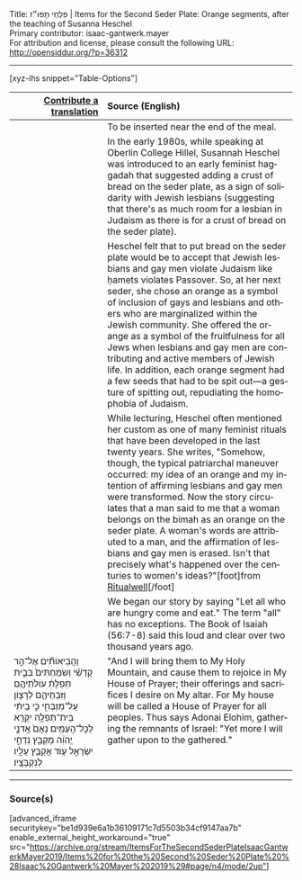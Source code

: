 <html>
<head></head>
<body>
Title: פִּלְחֵי תָפּוּ״ז | Items for the Second Seder Plate: Orange segments, after the teaching of Susanna Heschel<br />
Primary contributor: isaac-gantwerk.mayer<br />
For attribution and license, please consult the following URL: <a href="http://opensiddur.org/?p=36312">http://opensiddur.org/?p=36312</a>
<p />
<hr />

 
[xyz-ihs snippet="Table-Options"]<table style="margin-left: auto; margin-right: auto;" class="draggable">
<thead><tr><th id="x" style="text-align: right;"><a href="/contribute/upload">Contribute a translation</a></th><th style="text-align: left;">Source (English)</th></tr></thead>
<tbody>
<tr><td style="vertical-align:top;" width="33%">
<div class="liturgy" lang="he">

</span></div></td>
 
<td style="vertical-align:top;">
<div class="english" lang="en">
<span class="instruction">To be inserted near the end of the meal.</span>
</div></td></tr>


<tr><td style="vertical-align:top;">
<div class="liturgy" lang="he">

</span></div></td>
 
<td style="vertical-align:top;">
<div class="english" lang="en">
In the early 1980s, while speaking at Oberlin College Hillel, Susannah Heschel was introduced to an early feminist haggadah that suggested adding a crust of bread on the seder plate, as a sign of solidarity with Jewish lesbians (suggesting that there's as much room for a lesbian in Judaism as there is for a crust of bread on the seder plate). 
</div></td></tr>


<tr><td style="vertical-align:top;">
<div class="liturgy" lang="he">

</span></div></td>
 
<td style="vertical-align:top;">
<div class="english" lang="en">
Heschel felt that to put bread on the seder plate would be to accept that Jewish lesbians and gay men violate Judaism like ḥamets violates Passover. So, at her next seder, she chose an orange as a symbol of inclusion of gays and lesbians and others who are marginalized within the Jewish community. She offered the orange as a symbol of the fruitfulness for all Jews when lesbians and gay men are contributing and active members of Jewish life. In addition, each orange segment had a few seeds that had to be spit out—a gesture of spitting out, repudiating the homophobia of Judaism. 
</div></td></tr>


<tr><td style="vertical-align:top;">
<div class="liturgy" lang="he">

</span></div></td>
 
<td style="vertical-align:top;">
<div class="english" lang="en">
While lecturing, Heschel often mentioned her custom as one of many feminist rituals that have been developed in the last twenty years. She writes, "Somehow, though, the typical patriarchal maneuver occurred: my idea of an orange and my intention of affirming lesbians and gay men were transformed. Now the story circulates that a man said to me that a woman belongs on the bimah as an orange on the seder plate. A woman's words are attributed to a man, and the affirmation of lesbians and gay men is erased. Isn't that precisely what's happened over the centuries to women's ideas?"[foot]from <a href="https://www.ritualwell.org/ritual/orange-seder-plate">Ritualwell</a>[/foot]
</div></td></tr>


<tr><td style="vertical-align:top;">
<div class="liturgy" lang="he">

</span></div></td>
 
<td style="vertical-align:top;">
<div class="english" lang="en">
We began our story by saying "Let all who are hungry come and eat." The term "all" has no exceptions. The Book of Isaiah (56:7-8) said this loud and clear over two thousand years ago. 
</div></td></tr>


<tr><td style="vertical-align:top;">
<div class="liturgy" lang="he">
וַהֲבִיאוֹתִ֞ים אֶל־הַ֣ר קׇדְשִׁ֗י וְשִׂמַּחְתִּים֙ בְּבֵ֣ית תְּפִלָּתִ֔ עוֹלֹתֵיהֶ֧ם וְזִבְחֵיהֶ֛ם לְרָצ֖וֹן עַֽל־מִזְבְּחִ֑י כִּ֣י בֵיתִ֔י בֵּית־תְּפִלָּ֥ה יִקָּרֵ֖א לְכׇל־הָעַמִּֽים׃ נְאֻם֙ אֲדֹנָ֣י יֱהֹוִ֔ה מְקַבֵּ֖ץ נִדְחֵ֣י יִשְׂרָאֵ֑ל ע֛וֹד אֲקַבֵּ֥ץ עָלָ֖יו לְנִקְבָּצָֽיו׃
</span></div></td>
 
<td style="vertical-align:top;">
<div class="english" lang="en">
"And I will bring them to My Holy Mountain, and cause them to rejoice in My House of Prayer; their offerings and sacrifices I desire on My altar. For My house will be called a House of Prayer for all peoples. Thus says Adonai Elohim, gathering the remnants of Israel: "Yet more I will gather upon to the gathered." 
</div></td></tr>
</tbody></table>

<hr />

<h3>Source(s)</h3>

[advanced_iframe securitykey="be1d939e6a1b36109171c7d5503b34cf9147aa7b" enable_external_height_workaround="true" src="https://archive.org/stream/ItemsForTheSecondSederPlateIsaacGantwerkMayer2019/Items%20for%20the%20Second%20Seder%20Plate%20%28Isaac%20Gantwerk%20Mayer%202019%29#page/n4/mode/2up"]

&nbsp;

</body>
</html>